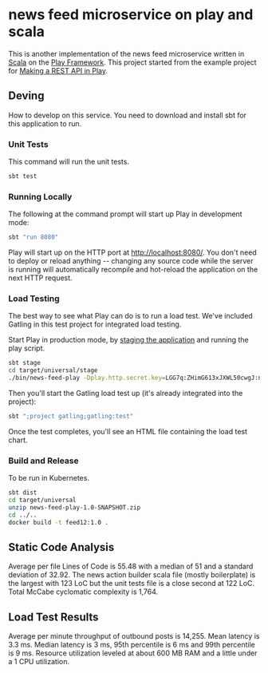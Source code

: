 # news feed microservice on play and scala

This is another implementation of the news feed microservice written in [Scala](https://www.scala-lang.org/) on the [Play Framework](https://www.playframework.com/). This project started from the example project for [Making a REST API in Play](http://developer.lightbend.com/guides/play-rest-api/index.html).

## Deving

How to develop on this service. You need to download and install sbt for this application to run.

### Unit Tests

This command will run the unit tests.

```bash
sbt test
```

### Running Locally

The following at the command prompt will start up Play in development mode:

```bash
sbt "run 8080"
```

Play will start up on the HTTP port at <http://localhost:8080/>.   You don't need to deploy or reload anything -- changing any source code while the server is running will automatically recompile and hot-reload the application on the next HTTP request.


### Load Testing

The best way to see what Play can do is to run a load test.  We've included Gatling in this test project for integrated load testing.

Start Play in production mode, by [staging the application](https://www.playframework.com/documentation/2.5.x/Deploying) and running the play script.

```bash
sbt stage
cd target/universal/stage
./bin/news-feed-play -Dplay.http.secret.key=LGG7q:ZHimG613xJXWL50cwgJ:nx6soU:XcPj2MhJ;GR[F0]ag:90cqpJ_ 
```

Then you'll start the Gatling load test up (it's already integrated into the project):

```bash
sbt ";project gatling;gatling:test"
```

Once the test completes, you'll see an HTML file containing the load test chart.

### Build and Release

To be run in Kubernetes.

```bash
sbt dist
cd target/universal
unzip news-feed-play-1.0-SNAPSHOT.zip
cd ../..
docker build -t feed12:1.0 .
```

## Static Code Analysis

Average per file Lines of Code is 55.48 with a median of 51 and a standard deviation of 32.92. The news action builder scala file (mostly boilerplate) is the largest with 123 LoC but the unit tests file is a close second at 122 LoC. Total McCabe cyclomatic complexity is 1,764.

## Load Test Results

Average per minute throughput of outbound posts is 14,255. Mean latency is 3.3 ms. Median latency is 3 ms, 95th percentile is 6 ms and 99th percentile is 9 ms. Resource utilization leveled at about 600 MB RAM and a little under a 1 CPU utilization.
